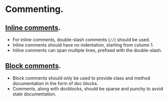 # Commenting.

## [Inline comments](inline-comments.md).

+ For inline comments, double-slash comments (`//`) should be used.
+ Inline comments should have no indentation, starting from column 1.
+ Inline comments can span multiple lines, prefixed with the double-slash.

## [Block comments](block-comments.md).

+ Block comments should only be used to provide class and method documentation in the form of doc blocks.
+ Comments, along with docblocks, should be sparse and punchy to avoid stale documentation.